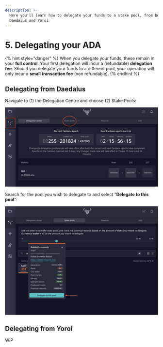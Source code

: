 ```yaml
---
description: >-
  Here you'll learn how to delegate your funds to a stake pool, from both
  Daedalus and Yoroi
---
```


# 5. Delegating your ADA

{% hint style="danger" %}
When you delegate your funds, these remain in your **full control**. Your first delegation will incur a \(refundable\) **delegation fee**. Should you delegate your funds to a different pool, your operation will only incur a **small transaction fee** \(non refundable\). 
{% endhint %}

## Delegating from Daedalus

Navigate to \(1\) the Delegation Centre and choose \(2\) Stake Pools:

![](.gitbook/assets/daedalus_deleg.png)

Search for the pool you wish to delegate to and select "**Delegate to this pool**":

![](.gitbook/assets/daedalus_deleg_rabit.png)

## Delegating from Yoroi

WIP

